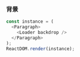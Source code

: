 
### 背景

<!--start-code-->
```js
const instance = (
  <Paragraph>
    <Loader backdrop />
  </Paragraph>
);
ReactDOM.render(instance);
```
<!--end-code-->
